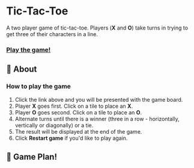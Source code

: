 # Tic-Tac-Toe
A two player game of tic-tac-toe. Players (**X** and **O**) take turns in trying to get three of their characters in a line.

### [Play the game!]()

## :mag_right: About
### How to play the game
1. Click the link above and you will be presented with the game board.
2. Player **X** goes first. Click on a tile to place an **X**.
3. Player **O** goes second. Click on a tile to place an **O**.
4. Alternate turns until there is a winner (three in a row - horizontally, vertically or diagonally) or a tie.
5. The result will be displayed at the end of the game.
6. Click **Restart game** if you'd like to play again.

## :blue_book: Game Plan!
